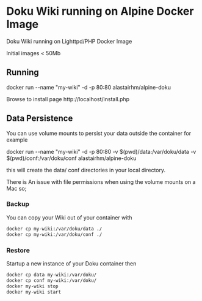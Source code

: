 # Doku Wiki running on Alpine Docker Image

Doku Wiki running on Lighttpd/PHP Docker Image

Initial images < 50Mb

## Running

docker run --name "my-wiki" -d -p 80:80 alastairhm/alpine-doku

Browse to install page http://localhost/install.php

## Data Persistence

You can use volume mounts to persist your data outside the container for example

docker run --name "my-wiki" -d -p 80:80 -v $(pwd)/data:/var/doku/data -v $(pwd)/conf:/var/doku/conf alastairhm/alpine-doku

this will create the data/ conf directories in your local directory.

There is An issue with file permissions when using the volume mounts on a Mac so;

### Backup

You can copy your Wiki out of your container with

```bash
docker cp my-wiki:/var/doku/data ./
docker cp my-wiki:/var/doku/conf ./
```

### Restore

Startup a new instance of your Doku container then

```bash
docker cp data my-wiki:/var/doku/
docker cp conf my-wiki:/var/doku/
docker my-wiki stop
docker my-wiki start
```

